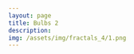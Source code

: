 ```yaml
---
layout: page
title: Bulbs 2
description: 
img: /assets/img/fractals_4/1.png
---
```


<div class="img_row">
    <img class="col two left" src="{{ site.baseurl }}/assets/img/fractals_4/1.jpg" alt="" title="example image"/>
    <img class="col one left" src="{{ site.baseurl }}/assets/img/fractals_4/2.jpg" alt="" title="example image"/>
</div>

<div class="img_row">
    <img class="col one left" src="{{ site.baseurl }}/assets/img/fractals_4/3.jpg" alt="" title="example image"/>
    <img class="col one left" src="{{ site.baseurl }}/assets/img/fractals_4/4.jpg" alt="" title="example image"/>
    <img class="col one left" src="{{ site.baseurl }}/assets/img/fractals_4/5.jpg" alt="" title="example image"/>
</div>

<div class="img_row">
    <img class="col three left" src="{{ site.baseurl }}/assets/img/fractals_4/6.jpg" alt="" title="example image"/>
</div>

<div class="img_row">
    <img class="col one left" src="{{ site.baseurl }}/assets/img/fractals_4/7.jpg" alt="" title="example image"/>
    <img class="col two left" src="{{ site.baseurl }}/assets/img/fractals_4/8.jpg" alt="" title="example image"/>
</div>


<div class="img_row">
    <img class="col three left" src="{{ site.baseurl }}/assets/img/fractals_4/9.jpg" alt="" title="example image"/>
</div>

<div class="img_row">
    <img class="col three left" src="{{ site.baseurl }}/assets/img/fractals_4/10.png" alt="" title="example image"/>
</div>
